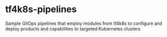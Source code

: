 # tf4k8s-pipelines
Sample GitOps pipelines that employ modules from tf4k8s to configure and deploy products and capabilities to targeted Kubernetes clusters
